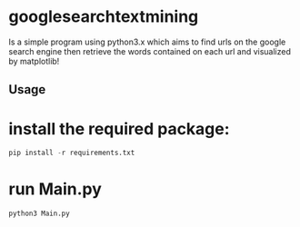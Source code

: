 # googlesearchtextmining

Is a simple program using python3.x which aims to find urls on the google search engine then retrieve the words contained on each url and visualized by matplotlib!

## Usage

# install the required package:
```python
pip install -r requirements.txt
```

# run Main.py

```python
python3 Main.py
```